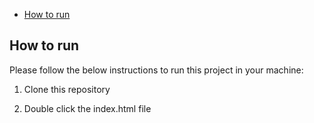 

- [How to run](#how-to-run)

<!-- HOW TO RUN -->

## How to run

Please follow the below instructions to run this project in your machine:

1. Clone this repository
  
2. Double click the index.html file 



